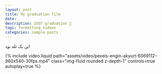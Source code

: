 ```yaml
---
layout: post
title: My graduation film
date:
description: IUST graduation 💪
tags: formatting videos
categories: sample-posts
---
```

<div class="row mt-3">
    <div class="col-sm-12">
        <p class="text-center mb-0"> این یک تله بود </p>
        {% include video.liquid path="assets/video/pexels-engin-akyurt-6069112-960x540-30fps.mp4" class="img-fluid rounded z-depth-1" controls=true autoplay=true %}
    </div>
</div>
<div class="caption">
</div>
